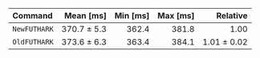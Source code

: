| Command | Mean [ms] | Min [ms] | Max [ms] | Relative |
|:---|---:|---:|---:|---:|
| `NewFUTHARK` | 370.7 ± 5.3 | 362.4 | 381.8 | 1.00 |
| `OldFUTHARK` | 373.6 ± 6.3 | 363.4 | 384.1 | 1.01 ± 0.02 |
